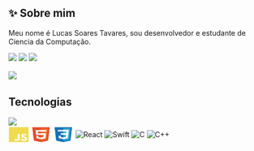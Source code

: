 ## ✨ Sobre mim

Meu nome é Lucas Soares Tavares, sou desenvolvedor e estudante de Ciencia da Computação.

<div>
<a href="https://tavaresslc.github.io/Portfolio/" target="_blank"><img src="https://img.shields.io/badge/-Portfólio-%23007?style=for-the-badge&logo=portifolio&logoColor=black"target="_blank"></a>
<a href="https://www.linkedin.com/in/lucas-tavares-764691279" target="_blank"><img src="https://img.shields.io/badge/-LinkedIn-%230077B5?style=for-the-badge&logo=linkedin&logoColor=white" target="_blank"></a>
<a href = "lucastavares004@gmail.com"><img src="https://img.shields.io/badge/-Gmail-%23333?style=for-the-badge&logo=gmail&logoColor=white" target="_blank"></a>
</div><br>

<img height="180em" src="https://github-readme-stats.vercel.app/api?username=tavaresslc&show_icons=true&theme=tokyonight&include_all_commits=true&count_private=true"/>

<br>

## Tecnologias

<img height="180em" src="https://github-readme-stats.vercel.app/api/top-langs/?username=tavaresslc&layout=compact&langs_count=6&theme=tokyonight"/>
<div style="display: inline_block">
  <img align="center" alt="JS" height="30" width="40" src="https://raw.githubusercontent.com/devicons/devicon/master/icons/javascript/javascript-plain.svg">
  <img align="center" alt="HTML" height="30" width="40" src="https://raw.githubusercontent.com/devicons/devicon/master/icons/html5/html5-original.svg">
  <img align="center" alt="CSS" height="30" width="40" src="https://raw.githubusercontent.com/devicons/devicon/master/icons/css3/css3-original.svg">
  <img align="center" alt="React" height="30" width="40" src="https://cdn.jsdelivr.net/gh/devicons/devicon/icons/react/react-original.svg" />
  <img align="center" alt="Swift" height="30" width="40" src="https://cdn.jsdelivr.net/gh/devicons/devicon/icons/swift/swift-original.svg" />
  <img align="center" alt="C" height="30" width="40" src="https://cdn.jsdelivr.net/gh/devicons/devicon/icons/c/c-original.svg" />
  <img align="center" alt="C++" height="30" width="40" src="https://cdn.jsdelivr.net/gh/devicons/devicon/icons/cplusplus/cplusplus-original.svg" />                  
</div>
